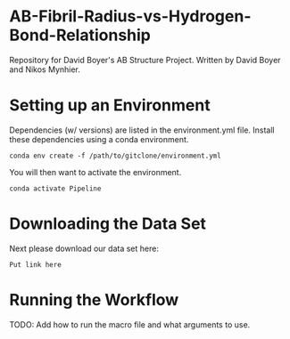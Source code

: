 # AB-Fibril-Radius-vs-Hydrogen-Bond-Relationship
Repository for David Boyer's AB Structure Project. Written by David Boyer and Nikos Mynhier. 

# Setting up an Environment
Dependencies (w/ versions) are listed in the environment.yml file. Install these dependencies using a conda environment. 

```
conda env create -f /path/to/gitclone/environment.yml
```

You will then want to activate the environment. 

```
conda activate Pipeline
```

# Downloading the Data Set
Next please download our data set here: 
```
Put link here
```

# Running the Workflow
TODO: Add how to run the macro file and what arguments to use. 
